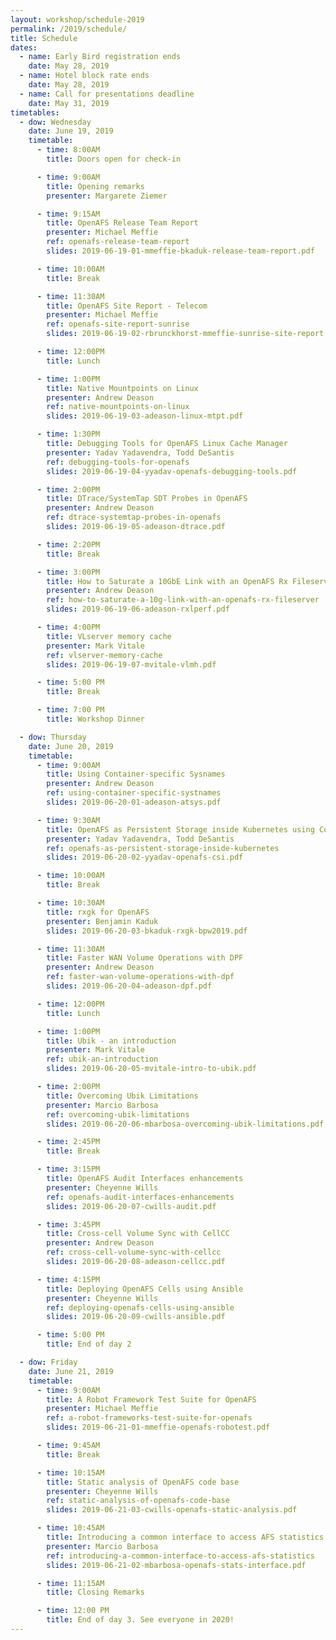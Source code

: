 ```yaml
---
layout: workshop/schedule-2019
permalink: /2019/schedule/
title: Schedule
dates:
  - name: Early Bird registration ends
    date: May 28, 2019
  - name: Hotel block rate ends
    date: May 28, 2019
  - name: Call for presentations deadline
    date: May 31, 2019
timetables:
  - dow: Wednesday
    date: June 19, 2019
    timetable:
      - time: 8:00AM
        title: Doors open for check-in

      - time: 9:00AM
        title: Opening remarks
        presenter: Margarete Ziemer

      - time: 9:15AM
        title: OpenAFS Release Team Report
        presenter: Michael Meffie
        ref: openafs-release-team-report
        slides: 2019-06-19-01-mmeffie-bkaduk-release-team-report.pdf

      - time: 10:00AM
        title: Break

      - time: 11:30AM
        title: OpenAFS Site Report - Telecom
        presenter: Michael Meffie
        ref: openafs-site-report-sunrise
        slides: 2019-06-19-02-rbrunckhorst-mmeffie-sunrise-site-report.pdf

      - time: 12:00PM
        title: Lunch

      - time: 1:00PM
        title: Native Mountpoints on Linux
        presenter: Andrew Deason
        ref: native-mountpoints-on-linux
        slides: 2019-06-19-03-adeason-linux-mtpt.pdf

      - time: 1:30PM
        title: Debugging Tools for OpenAFS Linux Cache Manager
        presenter: Yadav Yadavendra, Todd DeSantis
        ref: debugging-tools-for-openafs
        slides: 2019-06-19-04-yyadav-openafs-debugging-tools.pdf

      - time: 2:00PM
        title: DTrace/SystemTap SDT Probes in OpenAFS
        presenter: Andrew Deason
        ref: dtrace-systemtap-probes-in-openafs
        slides: 2019-06-19-05-adeason-dtrace.pdf

      - time: 2:20PM
        title: Break

      - time: 3:00PM
        title: How to Saturate a 10GbE Link with an OpenAFS Rx Fileserver
        presenter: Andrew Deason
        ref: how-to-saturate-a-10g-link-with-an-openafs-rx-fileserver
        slides: 2019-06-19-06-adeason-rxlperf.pdf

      - time: 4:00PM
        title: VLserver memory cache
        presenter: Mark Vitale
        ref: vlserver-memory-cache
        slides: 2019-06-19-07-mvitale-vlmh.pdf

      - time: 5:00 PM
        title: Break

      - time: 7:00 PM
        title: Workshop Dinner

  - dow: Thursday
    date: June 20, 2019
    timetable:
      - time: 9:00AM
        title: Using Container-specific Sysnames
        presenter: Andrew Deason
        ref: using-container-specific-systnames
        slides: 2019-06-20-01-adeason-atsys.pdf

      - time: 9:30AM
        title: OpenAFS as Persistent Storage inside Kubernetes using Container Storage Interface plugin for OpenAFS
        presenter: Yadav Yadavendra, Todd DeSantis
        ref: openafs-as-persistent-storage-inside-kubernetes
        slides: 2019-06-20-02-yyadav-openafs-csi.pdf

      - time: 10:00AM
        title: Break

      - time: 10:30AM
        title: rxgk for OpenAFS
        presenter: Benjamin Kaduk
        slides: 2019-06-20-03-bkaduk-rxgk-bpw2019.pdf

      - time: 11:30AM
        title: Faster WAN Volume Operations with DPF
        presenter: Andrew Deason
        ref: faster-wan-volume-operations-with-dpf
        slides: 2019-06-20-04-adeason-dpf.pdf

      - time: 12:00PM
        title: Lunch

      - time: 1:00PM
        title: Ubik - an introduction
        presenter: Mark Vitale
        ref: ubik-an-introduction
        slides: 2019-06-20-05-mvitale-intro-to-ubik.pdf

      - time: 2:00PM
        title: Overcoming Ubik Limitations
        presenter: Marcio Barbosa
        ref: overcoming-ubik-limitations
        slides: 2019-06-20-06-mbarbosa-overcoming-ubik-limitations.pdf

      - time: 2:45PM
        title: Break

      - time: 3:15PM
        title: OpenAFS Audit Interfaces enhancements
        presenter: Cheyenne Wills
        ref: openafs-audit-interfaces-enhancements
        slides: 2019-06-20-07-cwills-audit.pdf

      - time: 3:45PM
        title: Cross-cell Volume Sync with CellCC
        presenter: Andrew Deason
        ref: cross-cell-volume-sync-with-cellcc
        slides: 2019-06-20-08-adeason-cellcc.pdf

      - time: 4:15PM
        title: Deploying OpenAFS Cells using Ansible
        presenter: Cheyenne Wills
        ref: deploying-openafs-cells-using-ansible
        slides: 2019-06-20-09-cwills-ansible.pdf

      - time: 5:00 PM
        title: End of day 2

  - dow: Friday
    date: June 21, 2019
    timetable:
      - time: 9:00AM
        title: A Robot Framework Test Suite for OpenAFS
        presenter: Michael Meffie
        ref: a-robot-frameworks-test-suite-for-openafs
        slides: 2019-06-21-01-mmeffie-openafs-robotest.pdf

      - time: 9:45AM
        title: Break

      - time: 10:15AM
        title: Static analysis of OpenAFS code base
        presenter: Cheyenne Wills
        ref: static-analysis-of-openafs-code-base
        slides: 2019-06-21-03-cwills-openafs-static-analysis.pdf

      - time: 10:45AM
        title: Introducing a common interface to access AFS statistics
        presenter: Marcio Barbosa
        ref: introducing-a-common-interface-to-access-afs-statistics
        slides: 2019-06-21-02-mbarbosa-openafs-stats-interface.pdf

      - time: 11:15AM
        title: Closing Remarks

      - time: 12:00 PM
        title: End of day 3. See everyone in 2020!
---
```

